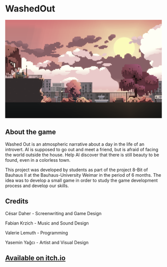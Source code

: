 # WashedOut

![RedScene](Doc/RedScene.png)

## About the game

Washed Out is an atmospheric narrative about a day in the life of an introvert. Al is supposed to go out and meet a friend, but is afraid of facing the world outside the house. Help Al discover that there is still beauty to be found, even in a colorless town.

This project was developed by students as part of the project 8-Bit of Bauhaus II at the Bauhaus-University Weimar in the period of 6 months. The idea was to develop a small game in order to study the game development process and develop our skills. 

## Credits

César Daher - Screenwriting and Game Design 

Fabian Krzich - Music and Sound Design

Valerie Lemuth - Programming

Yasemin Yağcı - Artist and Visual Design

## [Available on itch.io](https://washedout.itch.io/washed-out) 
